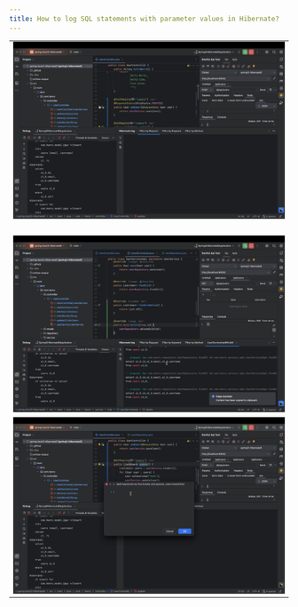 ```yaml
---
title: How to log SQL statements with parameter values in Hibernate?
---
```


<table>
    <tr>
        <td><img src="pictures/hibernate_log_0.gif" alt=""></td>
    </tr>
    <tr>
        <td><img src="pictures/hibernate_log_1.gif" alt=""></td>
    </tr>
    <tr>
        <td><img src="pictures/hibernate_log_2.gif" alt=""></td>
    </tr>
    <tr>
        <td><img src="pictures/hibernate_log_3.gif" alt=""></td>
    </tr>
</table>
